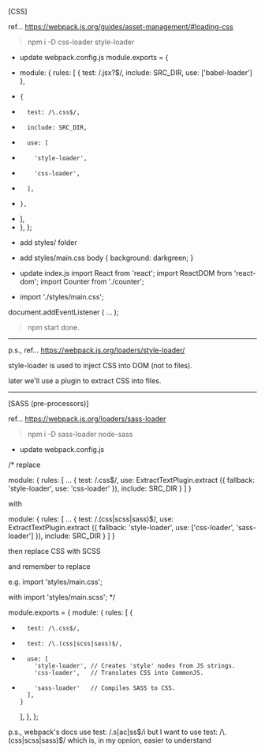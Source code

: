 [CSS]

ref...
https://webpack.js.org/guides/asset-management/#loading-css

> npm i -D css-loader style-loader

- update webpack.config.js
module.exports = {
+ module: {
    rules: [
      {
        test: /\.jsx?$/,
        include: SRC_DIR,
        use: ['babel-loader']
      },
+     {
+       test: /\.css$/,
+       include: SRC_DIR,
+       use: [
+         'style-loader',
+         'css-loader',
+       ],
+     },
+   ],
+ },
};

- add styles/ folder

- add styles/main.css
body {
  background: darkgreen;
}

- update index.js
import React    from 'react';
import ReactDOM from 'react-dom';
import Counter  from './counter';

+ import './styles/main.css';

document.addEventListener (
  ...
);

> npm start
done.

-----

p.s.,
ref...
https://webpack.js.org/loaders/style-loader/

style-loader is used to
inject CSS into DOM (not to files).

later we'll use a plugin
to extract CSS into files.

-----

[SASS (pre-processors)]

ref...
https://webpack.js.org/loaders/sass-loader

> npm i -D sass-loader node-sass

- update webpack.config.js

/*
replace

module: {
  rules: [
    ...
    {
      test: /\.css$/,
      use: ExtractTextPlugin.extract ({
        fallback: 'style-loader',
        use: 'css-loader'
      }),
      include: SRC_DIR
    }
  ]
}

with

module: {
  rules: [
    ...
    {
      test: /\.(css|scss|sass)$/,
      use: ExtractTextPlugin.extract ({
        fallback: 'style-loader',
        use: ['css-loader', 'sass-loader']
      }),
      include: SRC_DIR
    }
  ]
}

then replace CSS with SCSS

and remember to replace

e.g.
import 'styles/main.css';

with
import 'styles/main.scss';
*/

module.exports = {
  module: {
    rules: [
      {
-       test: /\.css$/,
+       test: /\.(css|scss|sass)$/,
+       use: [
          'style-loader', // Creates 'style' nodes from JS strings.
          'css-loader',   // Translates CSS into CommonJS.
+         'sass-loader'   // Compiles SASS to CSS.
        ],
      }
    ],
  },
};

p.s.,
webpack's docs use
test: /\.s[ac]ss$/i
but I want to use
test: /\.(css|scss|sass)$/
which is, in my opnion, easier to understand
